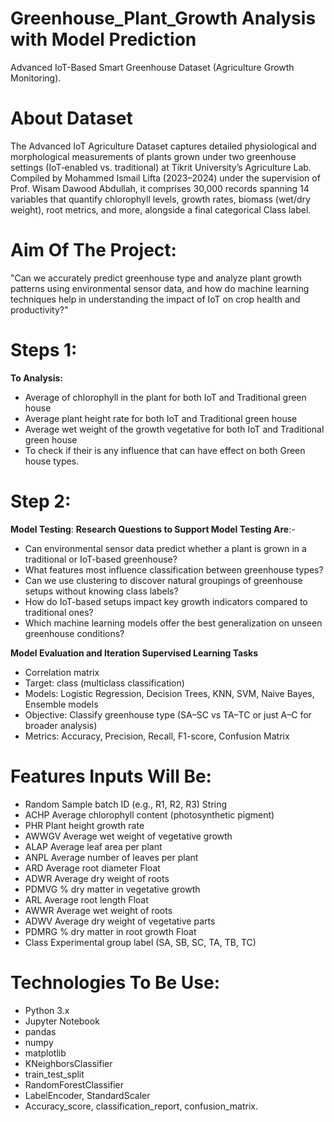 # Greenhouse_Plant_Growth Analysis with Model Prediction
Advanced IoT-Based Smart Greenhouse Dataset (Agriculture Growth Monitoring).

# About Dataset
The Advanced IoT Agriculture Dataset captures detailed physiological and morphological measurements of plants grown under two greenhouse settings (IoT‑enabled vs. traditional) at Tikrit University’s Agriculture Lab. Compiled by Mohammed Ismail Lifta (2023–2024) under the supervision of Prof. Wisam Dawood Abdullah, it comprises 30,000 records spanning 14 variables that quantify chlorophyll levels, growth rates, biomass (wet/dry weight), root metrics, and more, alongside a final categorical Class label.

# Aim Of The Project:
"Can we accurately predict greenhouse type and analyze plant growth patterns using environmental sensor data, 
and how do machine learning techniques help in understanding the impact of IoT on crop health and productivity?"

# Steps 1:
 **To Analysis:**
 - Average of chlorophyll in the plant for both IoT and Traditional green house
 - Average plant height rate for both IoT and Traditional green house
 - Average wet weight of the growth vegetative for both IoT and Traditional green house
 - To check if their is any influence that can have effect on both Green house types.
 # Step 2:  
  **Model Testing**:
  **Research Questions to Support Model Testing Are**:-
 - Can environmental sensor data predict whether a plant is grown in a traditional or IoT-based greenhouse?
 - What features most influence classification between greenhouse types?
 - Can we use clustering to discover natural groupings of greenhouse setups without knowing class labels?
 - How do IoT-based setups impact key growth indicators compared to traditional ones?
 - Which machine learning models offer the best generalization on unseen greenhouse conditions?
   
  **Model Evaluation and Iteration Supervised Learning Tasks**
 - Correlation matrix
 - Target: class (multiclass classification)
 - Models: Logistic Regression, Decision Trees, KNN, SVM, Naive Bayes, Ensemble models
 - Objective: Classify greenhouse type (SA–SC vs TA–TC or just A–C for broader analysis)
 - Metrics: Accuracy, Precision, Recall, F1-score, Confusion Matrix
# Features Inputs Will Be:
 - Random	Sample batch ID (e.g., R1, R2, R3)	String
 - ACHP	Average chlorophyll content (photosynthetic pigment)
 - PHR	Plant height growth rate
 - AWWGV	Average wet weight of vegetative growth	
 - ALAP	Average leaf area per plant	
 - ANPL	Average number of leaves per plant	
 - ARD	Average root diameter	Float
 - ADWR	Average dry weight of roots	
 - PDMVG	% dry matter in vegetative growth	
 - ARL	Average root length	Float
 - AWWR	Average wet weight of roots
 - ADWV	Average dry weight of vegetative parts
 - PDMRG	% dry matter in root growth	Float
 - Class	Experimental group label (SA, SB, SC, TA, TB, TC)
   
# Technologies To Be Use:

 - Python 3.x
 - Jupyter Notebook
 - pandas
 - numpy
 - matplotlib
 - KNeighborsClassifier
 - train_test_split
 - RandomForestClassifier
 - LabelEncoder, StandardScaler
 - Accuracy_score, classification_report, confusion_matrix.


